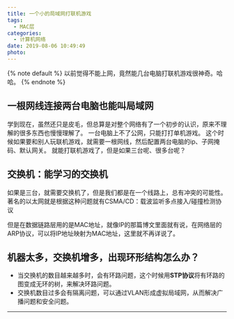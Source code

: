 ```yaml
---
title: 一个小的局域网打联机游戏
tags:
  - MAC层
categories:
  - 计算机网络
date: 2019-08-06 10:49:49
photo:
---
```


{% note default %}
以前觉得不能上网，竟然能几台电脑打联机游戏很神奇。哈哈。
{% endnote %}

<!-- more -->

## 一根网线连接两台电脑也能叫局域网

学到现在，虽然还只是皮毛，但总算是对整个网络有了一个初步的认识，原来不理解的很多东西也慢慢理解了。
一台电脑上不了公网，只能打打单机游戏。
这个时候如果要和别人玩联机游戏，就需要一根网线，然后配置两台电脑的ip、子网掩码、默认网关。
就能打联机游戏了，但是如果三台呢、很多台呢？

## 交换机：能学习的交换机
如果是三台，就需要交换机了，但是我们都是在一个线路上，总有冲突的可能性。
著名的以太网就是根据这种问题就有CSMA/CD：载波监听多点接入/碰撞检测协议

但是在数据链路层用的是MAC地址，就像IP的那篇博文里面就有说，在网络层的ARP协议，可以将IP地址映射为MAC地址，这里就不再详说了。

## 机器太多，交换机增多，出现环形结构怎么办？
- 当交换机的数目越来越多时，会有环路问题，这个时候用**STP协议**将有环路的图变成无环的树，来解决环路问题。
- 交换机数目过多会有隔离问题，可以通过VLAN形成虚拟局域网，从而解决广播问题和安全问题。















--- 

